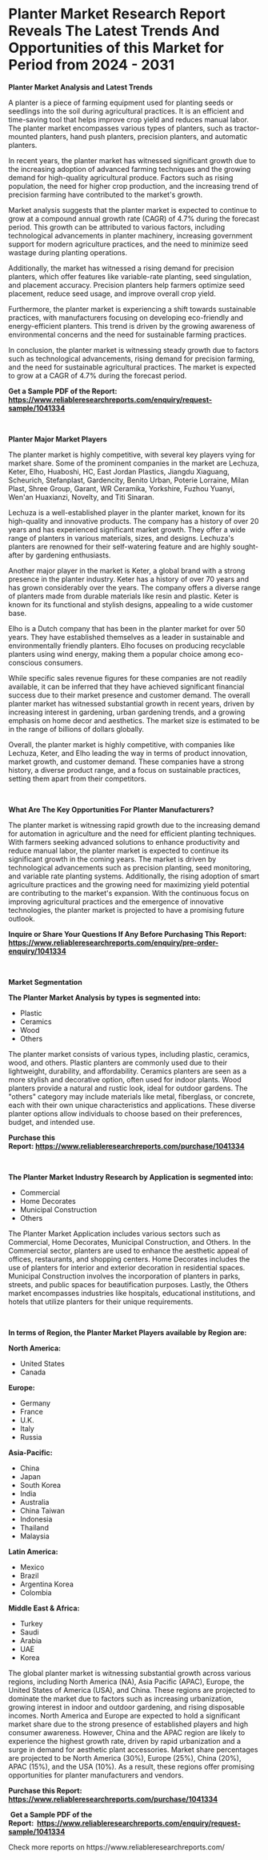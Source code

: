 <p><h1>Planter Market Research Report Reveals The Latest Trends And Opportunities of this Market for Period from 2024 - 2031</h1></p><p><strong>Planter Market Analysis and Latest Trends</strong></p>
<p><p>A planter is a piece of farming equipment used for planting seeds or seedlings into the soil during agricultural practices. It is an efficient and time-saving tool that helps improve crop yield and reduces manual labor. The planter market encompasses various types of planters, such as tractor-mounted planters, hand push planters, precision planters, and automatic planters.</p><p>In recent years, the planter market has witnessed significant growth due to the increasing adoption of advanced farming techniques and the growing demand for high-quality agricultural produce. Factors such as rising population, the need for higher crop production, and the increasing trend of precision farming have contributed to the market's growth.</p><p>Market analysis suggests that the planter market is expected to continue to grow at a compound annual growth rate (CAGR) of 4.7% during the forecast period. This growth can be attributed to various factors, including technological advancements in planter machinery, increasing government support for modern agriculture practices, and the need to minimize seed wastage during planting operations.</p><p>Additionally, the market has witnessed a rising demand for precision planters, which offer features like variable-rate planting, seed singulation, and placement accuracy. Precision planters help farmers optimize seed placement, reduce seed usage, and improve overall crop yield.</p><p>Furthermore, the planter market is experiencing a shift towards sustainable practices, with manufacturers focusing on developing eco-friendly and energy-efficient planters. This trend is driven by the growing awareness of environmental concerns and the need for sustainable farming practices.</p><p>In conclusion, the planter market is witnessing steady growth due to factors such as technological advancements, rising demand for precision farming, and the need for sustainable agricultural practices. The market is expected to grow at a CAGR of 4.7% during the forecast period.</p></p>
<p><strong>Get a Sample PDF of the Report:&nbsp; <a href="https://www.reliableresearchreports.com/enquiry/request-sample/1041334">https://www.reliableresearchreports.com/enquiry/request-sample/1041334</a></strong></p>
<p>&nbsp;</p>
<p><strong>Planter Major Market Players</strong></p>
<p><p>The planter market is highly competitive, with several key players vying for market share. Some of the prominent companies in the market are Lechuza, Keter, Elho, Huaboshi, HC, East Jordan Plastics, Jiangdu Xiaguang, Scheurich, Stefanplast, Gardencity, Benito Urban, Poterie Lorraine, Milan Plast, Shree Group, Garant, WR Ceramika, Yorkshire, Fuzhou Yuanyi, Wen'an Huaxianzi, Novelty, and Titi Sinaran. </p><p>Lechuza is a well-established player in the planter market, known for its high-quality and innovative products. The company has a history of over 20 years and has experienced significant market growth. They offer a wide range of planters in various materials, sizes, and designs. Lechuza's planters are renowned for their self-watering feature and are highly sought-after by gardening enthusiasts.</p><p>Another major player in the market is Keter, a global brand with a strong presence in the planter industry. Keter has a history of over 70 years and has grown considerably over the years. The company offers a diverse range of planters made from durable materials like resin and plastic. Keter is known for its functional and stylish designs, appealing to a wide customer base.</p><p>Elho is a Dutch company that has been in the planter market for over 50 years. They have established themselves as a leader in sustainable and environmentally friendly planters. Elho focuses on producing recyclable planters using wind energy, making them a popular choice among eco-conscious consumers.</p><p>While specific sales revenue figures for these companies are not readily available, it can be inferred that they have achieved significant financial success due to their market presence and customer demand. The overall planter market has witnessed substantial growth in recent years, driven by increasing interest in gardening, urban gardening trends, and a growing emphasis on home decor and aesthetics. The market size is estimated to be in the range of billions of dollars globally.</p><p>Overall, the planter market is highly competitive, with companies like Lechuza, Keter, and Elho leading the way in terms of product innovation, market growth, and customer demand. These companies have a strong history, a diverse product range, and a focus on sustainable practices, setting them apart from their competitors.</p></p>
<p>&nbsp;</p>
<p><strong>What Are The Key Opportunities For Planter Manufacturers?</strong></p>
<p><p>The planter market is witnessing rapid growth due to the increasing demand for automation in agriculture and the need for efficient planting techniques. With farmers seeking advanced solutions to enhance productivity and reduce manual labor, the planter market is expected to continue its significant growth in the coming years. The market is driven by technological advancements such as precision planting, seed monitoring, and variable rate planting systems. Additionally, the rising adoption of smart agriculture practices and the growing need for maximizing yield potential are contributing to the market's expansion. With the continuous focus on improving agricultural practices and the emergence of innovative technologies, the planter market is projected to have a promising future outlook.</p></p>
<p><strong>Inquire or Share Your Questions If Any Before Purchasing This Report: <a href="https://www.reliableresearchreports.com/enquiry/pre-order-enquiry/1041334">https://www.reliableresearchreports.com/enquiry/pre-order-enquiry/1041334</a></strong></p>
<p>&nbsp;</p>
<p><strong>Market Segmentation</strong></p>
<p><strong>The Planter Market Analysis by types is segmented into:</strong></p>
<p><ul><li>Plastic</li><li>Ceramics</li><li>Wood</li><li>Others</li></ul></p>
<p><p>The planter market consists of various types, including plastic, ceramics, wood, and others. Plastic planters are commonly used due to their lightweight, durability, and affordability. Ceramics planters are seen as a more stylish and decorative option, often used for indoor plants. Wood planters provide a natural and rustic look, ideal for outdoor gardens. The "others" category may include materials like metal, fiberglass, or concrete, each with their own unique characteristics and applications. These diverse planter options allow individuals to choose based on their preferences, budget, and intended use.</p></p>
<p><strong>Purchase this Report:&nbsp;<a href="https://www.reliableresearchreports.com/purchase/1041334">https://www.reliableresearchreports.com/purchase/1041334</a></strong></p>
<p>&nbsp;</p>
<p><strong>The Planter Market Industry Research by Application is segmented into:</strong></p>
<p><ul><li>Commercial</li><li>Home Decorates</li><li>Municipal Construction</li><li>Others</li></ul></p>
<p><p>The Planter Market Application includes various sectors such as Commercial, Home Decorates, Municipal Construction, and Others. In the Commercial sector, planters are used to enhance the aesthetic appeal of offices, restaurants, and shopping centers. Home Decorates includes the use of planters for interior and exterior decoration in residential spaces. Municipal Construction involves the incorporation of planters in parks, streets, and public spaces for beautification purposes. Lastly, the Others market encompasses industries like hospitals, educational institutions, and hotels that utilize planters for their unique requirements.</p></p>
<p>&nbsp;</p>
<p><strong>In terms of Region, the Planter Market Players available by Region are:</strong></p>
<p>
    <p> <strong> North America: </strong>
        <ul>
            <li>United States</li>
            <li>Canada</li>
        </ul>
        </p> 
    <p> <strong> Europe: </strong>
        <ul>
            <li>Germany</li>
            <li>France</li>
            <li>U.K.</li>
            <li>Italy</li>
            <li>Russia</li>
        </ul>
        </p> 
    <p> <strong> Asia-Pacific: </strong>
        <ul>
            <li>China</li>
            <li>Japan</li>
            <li>South Korea</li>
            <li>India</li>
            <li>Australia</li>
            <li>China Taiwan</li>
            <li>Indonesia</li>
            <li>Thailand</li>
            <li>Malaysia</li>
        </ul>
        </p> 
    <p> <strong> Latin America: </strong>
        <ul>
            <li>Mexico</li>
            <li>Brazil</li>
            <li>Argentina Korea</li>
            <li>Colombia</li>
        </ul>
        </p> 
    <p> <strong> Middle East & Africa: </strong>
        <ul>
            <li>Turkey</li>
            <li>Saudi</li>
            <li>Arabia</li>
            <li>UAE</li>
            <li>Korea</li>
        </ul>
    </p>
    </p>
<p><p>The global planter market is witnessing substantial growth across various regions, including North America (NA), Asia Pacific (APAC), Europe, the United States of America (USA), and China. These regions are projected to dominate the market due to factors such as increasing urbanization, growing interest in indoor and outdoor gardening, and rising disposable incomes. North America and Europe are expected to hold a significant market share due to the strong presence of established players and high consumer awareness. However, China and the APAC region are likely to experience the highest growth rate, driven by rapid urbanization and a surge in demand for aesthetic plant accessories. Market share percentages are projected to be North America (30%), Europe (25%), China (20%), APAC (15%), and the USA (10%). As a result, these regions offer promising opportunities for planter manufacturers and vendors.</p></p>
<p><strong>Purchase this Report: <a href="https://www.reliableresearchreports.com/purchase/1041334">https://www.reliableresearchreports.com/purchase/1041334</a></strong></p>
<p>&nbsp;<strong>Get a Sample PDF of the Report:&nbsp;&nbsp;<a href="https://www.reliableresearchreports.com/enquiry/request-sample/1041334">https://www.reliableresearchreports.com/enquiry/request-sample/1041334</a></strong></p>
<p><strong></strong></p>
<p>Check more reports on https://www.reliableresearchreports.com/</p>